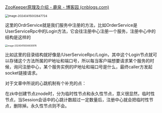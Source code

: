 [ZooKeeper原理及介绍 - 鹿泉 - 博客园 (cnblogs.com)](https://www.cnblogs.com/xinyonghu/p/11031729.html)

<img src="C:\Users\ZZZXXXJJ\AppData\Roaming\Typora\typora-user-images\image-20240415002647724.png" alt="image-20240415002647724" style="zoom: 67%;" />

这里的OrdrService就是我们服务中注册的方法，比如OrderService是UserServiceRpc中的Login方法，它会往注册中心注册一个服务，注册中心中的结构是这样的

<img src="C:\Users\ZZZXXXJJ\AppData\Roaming\Typora\typora-user-images\image-20240415004830976.png" alt="image-20240415004830976" style="zoom:50%;" />

比如这里的目录结构就好像是/UserServiceRpc/Login，其中这个Login节点就可以存储这个方法所属的IP地址和端口号，所以每当客户端想要请求某个服务的时候，询问注册中心，某个服务实例的IP地址和端口号是什么，最终caller方发起socket链接请求。

对于文章中所说的心跳机制有个补充的点：

在zk中创建节点znode时，分为临时性节点和永久性节点，意义很显然，临时性节点，当Session会话中的心跳计数超过一定数量后，注册中心就会把临时性节点，删除掉。永久性节点则不会。
